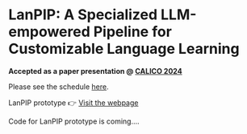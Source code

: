 # LanPIP: A Specialized LLM-empowered Pipeline for Customizable Language Learning

**Accepted as a paper presentation @ [CALICO 2024](https://calico.org/conference-2024/)**

Please see the schedule [here](https://whova.com/embedded/session/JdUqZg58y9wxvEuVs1WYY-uApHwLrn21wQR8JWsY00A%3D/3713585/?widget=primary). 

LanPIP prototype 👉
[Visit the webpage](https://opsteam11.com/)

Code for LanPIP prototype is coming....
